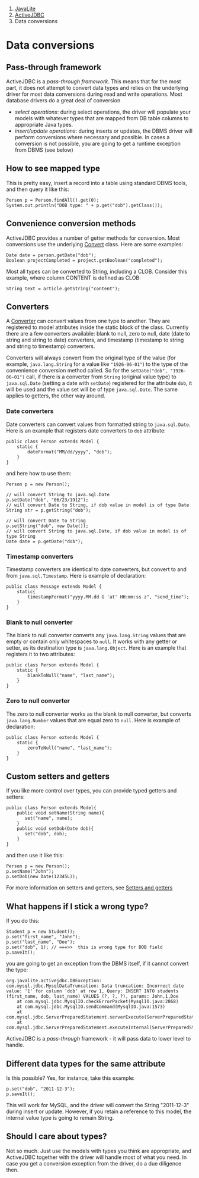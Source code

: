 <ol class=breadcrumb>
   <li><a href=/>JavaLite</a></li>
   <li><a href=/activejdbc>ActiveJDBC</a></li>
   <li class=active>Data conversions</li>
</ol>
<div class=page-header>
   <h1>Data conversions <small></small></h1>
</div>




## Pass-through framework

ActiveJDBC is a *pass-through framework*. This means that for the most part, it does not attempt to convert data
types and relies on the underlying driver for most data conversions during read and write operations. Most database
drivers do a great deal of conversion

-   *select operations*: during select operations, the driver will populate your models with whatever types that are
mapped from DB table columns to appropriate Java types.
-   *insert/update operations*: during inserts or updates, the DBMS driver will perform conversions where necessary
and possible. In cases a conversion is not possible, you are going to get a runtime exception from DBMS (see below)

## How to see mapped type

This is pretty easy, insert a record into a table using standard DBMS tools, and then query it like this:

~~~~ {.java}
Person p = Person.findAll().get(0);
System.out.println("DOB type: " + p.get("dob").getClass());
~~~~

## Convenience conversion methods

ActiveJDBC provides a number of getter methods for conversion. Most conversions use the
underlying [Convert](http://javalite.github.io/activejdbc/org/javalite/common/Convert.html) class. Here are some examples:

~~~~ {.java}
Date date = person.getDate("dob");
Boolean projectCompleted = project.getBoolean("completed");
~~~~

Most all types can be converted to String, including a CLOB. Consider this example, where column CONTENT is defined as CLOB:

~~~~ {.java}
String text = article.getString("content");
~~~~

## Converters

A [Converter](http://javalite.github.io/activejdbc/org/javalite/activejdbc/conversion/Converter.html) can convert values from one type to another. They are registered to model attributes inside the static block of the class. Currently there are a few converters available: blank to null, zero to null, date (date to string and string to date) converters, and timestamp (timestamp to string and string to timestamp) converters.

Converters will always convert from the original type of the value (for example, `java.lang.String` for a value like `"1926-06-01"`) to the type of the convenience conversion method called. So for the `setDate("dob", "1926-06-01")` call, if there is a converter from `String` (original value type) to `java.sql.Date` (setting a date with `setDate`) registered for the attribute `dob`, it will be used and the value set will be of type `java.sql.Date`. The same applies to getters, the other way around.

### Date converters

Date converters can convert values from formatted string to `java.sql.Date`. Here is an example that registers date converters to `dob` attribute:

~~~~ {.java}
public class Person extends Model {
    static {
        dateFormat("MM/dd/yyyy", "dob");
    }    
}
~~~~

and here how to use them:

~~~~ {.java}
Person p = new Person();

// will convert String to java.sql.Date
p.setDate("dob", "06/23/1912"); 
// will convert Date to String, if dob value in model is of type Date
String str = p.getString("dob"); 

// will convert Date to String
p.setString("dob", new Date());
// will convert String to java.sql.Date, if dob value in model is of type String
Date date = p.getDate("dob");
~~~~

### Timestamp converters

Timestamp converters are identical to date converters, but convert to and from `java.sql.Timestamp`. Here is example of declaration:

~~~~ {.java}
public class Message extends Model {
    static{
        timestampFormat("yyyy.MM.dd G 'at' HH:mm:ss z", "send_time");
    }
}
~~~~

### Blank to null converter

The blank to null converter converts any `java.lang.String` values that are empty or contain only whitespaces to `null`. It works with any getter or setter, as its destination type is `java.lang.Object`. Here is an example that registers it to two attributes:

~~~~ {.java}
public class Person extends Model {
    static {
        blankToNull("name", "last_name");
    }    
}
~~~~

### Zero to null converter

The zero to null converter works as the blank to null converter, but converts `java.lang.Number` values that are equal zero to `null`. Here is example of declaration:

~~~~ {.java}
public class Person extends Model {
    static {
        zeroToNull("name", "last_name");
    }    
}
~~~~

## Custom setters and getters

If you like more control over types, you can provide typed getters and setters:

~~~~ {.java}
public class Person extends Model{
    public void setName(String name){
       set("name", name);
    }
    public void setDob(Date dob){
       set("dob", dob);
    }
}
~~~~

and then use it like this:

~~~~ {.java}
Person p = new Person();
p.setName("John");
p.setDob(new Date(12345L));
~~~~

For more information on setters and getters, see [Setters and getters](setters_and_getters)

## What happens if I stick a wrong type?

If you do this:

~~~~ {.java}
Student p = new Student();
p.set("first_name", "John");
p.set("last_name", "Doe");
p.set("dob", 1); // ===>>  this is wrong type for DOB field
p.saveIt();
~~~~

you are going to get an exception from the DBMS itself, if it cannot convert the type:

~~~~ {.java}
org.javalite.activejdbc.DBException: com.mysql.jdbc.MysqlDataTruncation: Data truncation: Incorrect date value: '1' for column 'dob' at row 1, Query: INSERT INTO students (first_name, dob, last_name) VALUES (?, ?, ?), params: John,1,Doe
    at com.mysql.jdbc.MysqlIO.checkErrorPacket(MysqlIO.java:2868)
    at com.mysql.jdbc.MysqlIO.sendCommand(MysqlIO.java:1573)
    at com.mysql.jdbc.ServerPreparedStatement.serverExecute(ServerPreparedStatement.java:1169)
    at com.mysql.jdbc.ServerPreparedStatement.executeInternal(ServerPreparedStatement.java:693)
~~~~

ActiveJDBC is a *pass-through* framework - it will pass data to lower level to handle.

## Different data types for the same attribute

Is this possible? Yes, for instance, take this example:

~~~~ {.java}
p.set("dob", "2011-12-3");
p.saveIt();
~~~~

This will work for MySQL, and the driver will convert the String "2011-12-3" during insert or update. However, if you retain a reference to this model, the internal value type is going to remain String.

## Should I care about types?

Not so much. Just use the models with types you think are appropriate, and ActiveJDBC together with the driver will handle most of what you need. In case you get a conversion exception from the driver, do a due diligence then.
